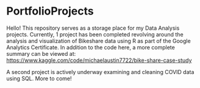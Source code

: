 # PortfolioProjects

Hello! This repository serves as a storage place for my Data Analysis projects. Currently, 1 project has been completed revolving around the analysis
and visualization of Bikeshare data using R as part of the Google Analytics Certificate. In addition to the code here, a more complete summary can be viewed at: 
https://www.kaggle.com/code/michaelaustin7722/bike-share-case-study

A second project is actively underway examining and cleaning COVID data using SQL. More to come!
